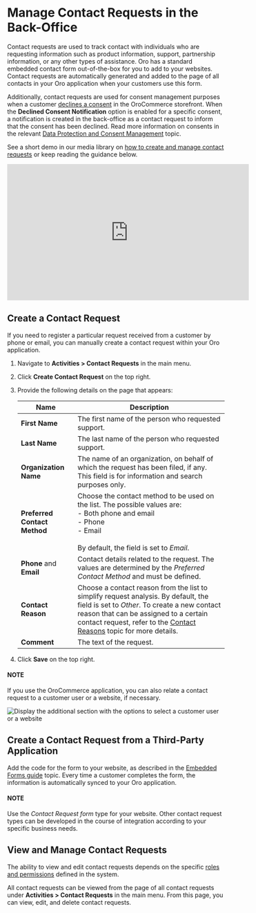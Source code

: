 <a id="user-guide-activities-requests"></a>

# Manage Contact Requests in the Back-Office

Contact requests are used to track contact with individuals who are requesting information such as product information, support, partnership information, or any other types of assistance. Oro has a standard embedded contact form out-of-the-box for you to add to your websites. Contact requests are automatically generated and added to the page of all contacts in your Oro application when your customers use this form.

Additionally, contact requests are used for consent management purposes when a customer [declines a consent](../../system/consent-management/index.md#user-guide-consents-create) in the OroCommerce storefront. When the **Declined Consent Notification** option is enabled for a specific consent, a notification is created in the back-office as a contact request to inform that the consent has been declined. Read more information on consents in the relevant [Data Protection and Consent Management](../../../concept-guides/administration/consents/index.md#user-guide-consents) topic.

See a short demo in our media library on <a href="https://academy.oroinc.com/media-library/manage-contact-requests" target="_blank">how to create and manage contact requests</a> or keep reading the guidance below.

<iframe width="560" height="315" src="https://www.youtube.com/embed/psQnfsFxQeg" frameborder="0" allowfullscreen></iframe>

<a id="user-guide-activities-requests-create-manually"></a>

## Create a Contact Request

If you need to register a particular request received from a customer by phone or email, you can manually create a contact request within your Oro application.

1. Navigate to **Activities > Contact Requests** in the main menu.
2. Click **Create Contact Request** on the top right.
3. Provide the following details on the page that appears:

   | **Name**                     | **Description**                                                                                                                                                                                                                                                                                                          |
   |------------------------------|--------------------------------------------------------------------------------------------------------------------------------------------------------------------------------------------------------------------------------------------------------------------------------------------------------------------------|
   | **First Name**               | The first name of the person who requested support.                                                                                                                                                                                                                                                                      |
   | **Last Name**                | The last name of the person who requested support.                                                                                                                                                                                                                                                                       |
   | **Organization Name**        | The name of an organization, on behalf of which the request has been filed, if any. This field is for information and search purposes only.                                                                                                                                                                              |
   | **Preferred Contact Method** | Choose the contact method to be used on the list. The possible values are:<br/>- Both phone and email<br/>- Phone<br/>- Email<br/><br/>By default, the field is set to *Email*.                                                                                                                                          |
   | **Phone** and **Email**      | Contact details related to the request. The values are determined by the *Preferred Contact Method* and must be defined.                                                                                                                                                                                                 |
   | **Contact Reason**           | Choose a contact reason from the list to simplify request analysis. By default, the field is set to *Other*. To create a new contact reason that can be assigned to a certain contact request, refer to the [Contact Reasons](../../system/contact-reasons/index.md#admin-guide-contact-reasons) topic for more details. |
   | **Comment**                  | The text of the request.                                                                                                                                                                                                                                                                                                 |
4. Click **Save** on the top right.

#### NOTE
If you use the OroCommerce application, you can also relate a contact request to a customer user or a website, if necessary.

![Display the additional section with the options to select a customer user or a website](user/img/activities/CreateContactRequestCommerce.png)

## Create a Contact Request from a Third-Party Application

Add the code for the form to your website, as described in the [Embedded Forms guide](../../system/integrations/embedded-forms/index.md#admin-embedded-forms) topic. Every time a customer completes the form, the information is automatically synced to your Oro application.

#### NOTE
Use the *Contact Request form* type for your website. Other contact request types can be developed in the course of integration according to your specific business needs.

## View and Manage Contact Requests

The ability to view and edit contact requests depends on the specific [roles and permissions](../../system/user-management/index.md#user-guide-user-management-permissions-roles-acl) defined in the system.

All contact requests can be viewed from the page of all contact requests under **Activities > Contact Requests** in the main menu. From this page, you can view, edit, and delete contact requests.

<!-- fa-bars = fa-navicon -->
<!-- Ic Tiles is used as Set As Default in saved views, and as tiles in display layout options -->
<!-- IcPencil refers to Rename in Commerce and Inline Editing in CRM -->
<!-- Check mark in the square. -->
<!-- SortDesc is also used as drop-down arrow -->
